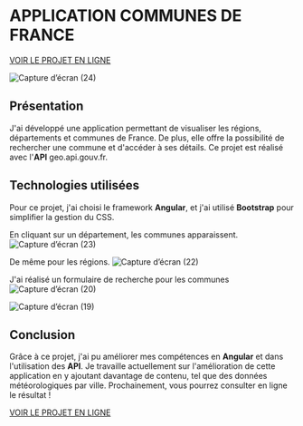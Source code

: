 # APPLICATION COMMUNES DE FRANCE

 [VOIR LE PROJET EN LIGNE](https://alicemimouni.github.io/communes-de-france/)

![Capture d’écran (24)](https://github.com/alicemimouni/regions-france-angular-api/assets/82211729/ac76d9f1-f11b-435a-916e-5c9eaa79bf81)

## Présentation

J'ai développé une application permettant de visualiser les régions, départements et communes de France. De plus, elle offre la possibilité de rechercher une commune et d'accéder à ses détails.
Ce projet est réalisé avec l'**API** geo.api.gouv.fr.

## Technologies utilisées

Pour ce projet, j'ai choisi le framework **Angular**, et j'ai utilisé **Bootstrap** pour simplifier la gestion du CSS.

En cliquant sur un département, les communes apparaissent.
![Capture d’écran (23)](https://github.com/alicemimouni/regions-france-angular-api/assets/82211729/3d3327c1-bae7-483a-b309-4387a3753f96)

De même pour les régions.
![Capture d’écran (22)](https://github.com/alicemimouni/regions-france-angular-api/assets/82211729/f4321766-b84c-4b50-9db7-bd735291a6f3)

J'ai réalisé un formulaire de recherche pour les communes
![Capture d’écran (20)](https://github.com/alicemimouni/regions-france-angular-api/assets/82211729/83fe8b4d-f88b-4b6c-aec2-33fe0db8fb5c)

![Capture d’écran (19)](https://github.com/alicemimouni/regions-france-angular-api/assets/82211729/606830a9-028e-4a17-872b-72e52f498fef)

## Conclusion

Grâce à ce projet, j'ai pu améliorer mes compétences en **Angular** et dans l'utilisation des **API**. Je travaille actuellement sur l'amélioration de cette application en y ajoutant davantage de contenu, tel que des données météorologiques par ville. Prochainement, vous pourrez consulter en ligne le résultat !

 [VOIR LE PROJET EN LIGNE](https://alicemimouni.github.io/communes-de-france/)

